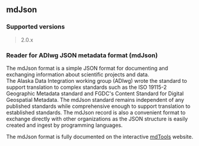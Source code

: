 
## mdJson

### Supported versions

> 2.0.x

### Reader for ADIwg JSON metadata format (mdJson)

The mdJson format is a simple JSON format for documenting and 
exchanging information about scientific projects and data.  
The Alaska Data Integration working group (ADIwg) wrote the standard 
to support translation to complex standards such as the ISO 19115-2 
Geographic Metadata standard and FGDC's Content Standard for Digital 
Geospatial Metadata.  The mdJson standard remains independent of any 
published standards while comprehensive enough to support translation 
to established standards. The mdJson record is also a convenient format 
to exchange directly with other organizations as the JSON structure 
is easily created and ingest by programming languages.

The mdJson format is fully documented on the interactive
[mdTools](http://mdTools.adiwg.org) website.
